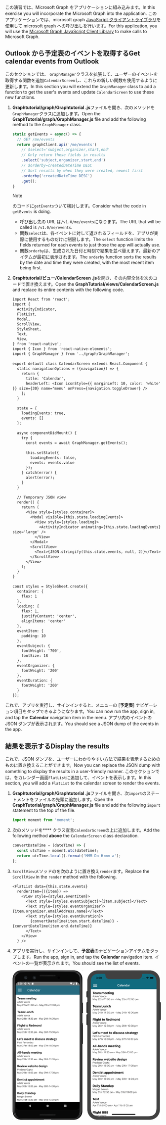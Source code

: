 <!-- markdownlint-disable MD002 MD041 -->

<span data-ttu-id="0333d-101">この演習では、Microsoft Graph をアプリケーションに組み込みます。</span><span class="sxs-lookup"><span data-stu-id="0333d-101">In this exercise you will incorporate the Microsoft Graph into the application.</span></span> <span data-ttu-id="0333d-102">このアプリケーションでは、microsoft graph [JavaScript クライアントライブラリ](https://github.com/microsoftgraph/msgraph-sdk-javascript)を使用して microsoft graph への呼び出しを行います。</span><span class="sxs-lookup"><span data-stu-id="0333d-102">For this application, you will use the [Microsoft Graph JavaScript Client Library](https://github.com/microsoftgraph/msgraph-sdk-javascript) to make calls to Microsoft Graph.</span></span>

## <a name="get-calendar-events-from-outlook"></a><span data-ttu-id="0333d-103">Outlook から予定表のイベントを取得する</span><span class="sxs-lookup"><span data-stu-id="0333d-103">Get calendar events from Outlook</span></span>

<span data-ttu-id="0333d-104">このセクションでは、 `GraphManager`クラスを拡張して、ユーザーのイベントを取得する関数を追加`CalendarScreen`し、これらの新しい関数を使用するように更新します。</span><span class="sxs-lookup"><span data-stu-id="0333d-104">In this section you will extend the `GraphManager` class to add a function to get the user's events and update `CalendarScreen` to use these new functions.</span></span>

1. <span data-ttu-id="0333d-105">**Graphtutorial/graph/Graphtutorial .js**ファイルを開き、次のメソッドを`GraphManager`クラスに追加します。</span><span class="sxs-lookup"><span data-stu-id="0333d-105">Open the **GraphTutorial/graph/GraphManager.js** file and add the following method to the `GraphManager` class.</span></span>

    ```js
    static getEvents = async() => {
      // GET /me/events
      return graphClient.api('/me/events')
        // $select='subject,organizer,start,end'
        // Only return these fields in results
        .select('subject,organizer,start,end')
        // $orderby=createdDateTime DESC
        // Sort results by when they were created, newest first
        .orderby('createdDateTime DESC')
        .get();
    }
    ```

    > [!NOTE]
    > <span data-ttu-id="0333d-106">のコードに`getEvents`ついて検討します。</span><span class="sxs-lookup"><span data-stu-id="0333d-106">Consider what the code in `getEvents` is doing.</span></span>
    >
    > - <span data-ttu-id="0333d-107">呼び出し先の URL は`/v1.0/me/events`になります。</span><span class="sxs-lookup"><span data-stu-id="0333d-107">The URL that will be called is `/v1.0/me/events`.</span></span>
    > - <span data-ttu-id="0333d-108">関数`select`は、各イベントに対して返されるフィールドを、アプリが実際に使用するものだけに制限します。</span><span class="sxs-lookup"><span data-stu-id="0333d-108">The `select` function limits the fields returned for each events to just those the app will actually use.</span></span>
    > - <span data-ttu-id="0333d-109">関数`orderby`は、生成された日付と時刻で結果を並べ替えます。最新のアイテムが最初に表示されます。</span><span class="sxs-lookup"><span data-stu-id="0333d-109">The `orderby` function sorts the results by the date and time they were created, with the most recent item being first.</span></span>

1. <span data-ttu-id="0333d-110">**Graphtutorial/ビュー/CalendarScreen .js**を開き、その内容全体を次のコードで置き換えます。</span><span class="sxs-lookup"><span data-stu-id="0333d-110">Open the **GraphTutorial/views/CalendarScreen.js** and replace its entire contents with the following code.</span></span>

    ```JSX
    import React from 'react';
    import {
      ActivityIndicator,
      FlatList,
      Modal,
      ScrollView,
      StyleSheet,
      Text,
      View,
    } from 'react-native';
    import { Icon } from 'react-native-elements';
    import { GraphManager } from '../graph/GraphManager';

    export default class CalendarScreen extends React.Component {
      static navigationOptions = ({navigation}) => {
        return {
          title: 'Calendar',
          headerLeft: <Icon iconStyle={{ marginLeft: 10, color: 'white' }} size={30} name="menu" onPress={navigation.toggleDrawer} />
        };
      }

      state = {
        loadingEvents: true,
        events: []
      };

      async componentDidMount() {
        try {
          const events = await GraphManager.getEvents();

          this.setState({
            loadingEvents: false,
            events: events.value
          });
        } catch(error) {
          alert(error);
        }
      }

      // Temporary JSON view
      render() {
        return (
          <View style={styles.container}>
            <Modal visible={this.state.loadingEvents}>
              <View style={styles.loading}>
                <ActivityIndicator animating={this.state.loadingEvents} size='large' />
              </View>
            </Modal>
            <ScrollView>
              <Text>{JSON.stringify(this.state.events, null, 2)}</Text>
            </ScrollView>
          </View>
        );
      }
    }

    const styles = StyleSheet.create({
      container: {
        flex: 1
      },
      loading: {
        flex: 1,
        justifyContent: 'center',
        alignItems: 'center'
      },
      eventItem: {
        padding: 10
      },
      eventSubject: {
        fontWeight: '700',
        fontSize: 18
      },
      eventOrganizer: {
        fontWeight: '200'
      },
      eventDuration: {
        fontWeight: '200'
      }
    });
    ```

<span data-ttu-id="0333d-111">これで、アプリを実行し、サインインすると、メニューの [**予定表**] ナビゲーション項目をタップできるようになります。</span><span class="sxs-lookup"><span data-stu-id="0333d-111">You can now run the app, sign in, and tap the **Calendar** navigation item in the menu.</span></span> <span data-ttu-id="0333d-112">アプリ内のイベントの JSON ダンプが表示されます。</span><span class="sxs-lookup"><span data-stu-id="0333d-112">You should see a JSON dump of the events in the app.</span></span>

## <a name="display-the-results"></a><span data-ttu-id="0333d-113">結果を表示する</span><span class="sxs-lookup"><span data-stu-id="0333d-113">Display the results</span></span>

<span data-ttu-id="0333d-114">これで、JSON ダンプを、ユーザーにわかりやすい方法で結果を表示するためのものに置き換えることができます。</span><span class="sxs-lookup"><span data-stu-id="0333d-114">Now you can replace the JSON dump with something to display the results in a user-friendly manner.</span></span> <span data-ttu-id="0333d-115">このセクションでは、をカレンダー画面`FlatList`に追加して、イベントを表示します。</span><span class="sxs-lookup"><span data-stu-id="0333d-115">In this section, you will add a `FlatList` to the calendar screen to render the events.</span></span>

1. <span data-ttu-id="0333d-116">**Graphtutorial/graph/Graphtutorial .js**ファイルを開き、次`import`のステートメントをファイルの先頭に追加します。</span><span class="sxs-lookup"><span data-stu-id="0333d-116">Open the **GraphTutorial/graph/GraphManager.js** file and add the following `import` statement to the top of the file.</span></span>

    ```js
    import moment from 'moment';
    ```

1. <span data-ttu-id="0333d-117">次のメソッドを\*\*\*\* クラス宣言`CalendarScreen`の上に追加します。</span><span class="sxs-lookup"><span data-stu-id="0333d-117">Add the following method **above** the `CalendarScreen` class declaration.</span></span>

    ```js
    convertDateTime = (dateTime) => {
      const utcTime = moment.utc(dateTime);
      return utcTime.local().format('MMM Do H:mm a');
    };
    ```

1. <span data-ttu-id="0333d-118">`ScrollView`メソッドのを次のように置き換え`render`ます。</span><span class="sxs-lookup"><span data-stu-id="0333d-118">Replace the `ScrollView` in the `render` method with the following.</span></span>

    ```JSX
    <FlatList data={this.state.events}
      renderItem={({item}) =>
        <View style={styles.eventItem}>
          <Text style={styles.eventSubject}>{item.subject}</Text>
          <Text style={styles.eventOrganizer}>{item.organizer.emailAddress.name}</Text>
          <Text style={styles.eventDuration}>
            {convertDateTime(item.start.dateTime)} - {convertDateTime(item.end.dateTime)}
          </Text>
        </View>
      } />
    ```

1. <span data-ttu-id="0333d-119">アプリを実行し、サインインして、**予定表**のナビゲーションアイテムをタップします。</span><span class="sxs-lookup"><span data-stu-id="0333d-119">Run the app, sign in, and tap the **Calendar** navigation item.</span></span> <span data-ttu-id="0333d-120">イベントの一覧が表示されます。</span><span class="sxs-lookup"><span data-stu-id="0333d-120">You should see the list of events.</span></span>

    ![イベントの表のスクリーンショット](./images/calendar-list.png)
